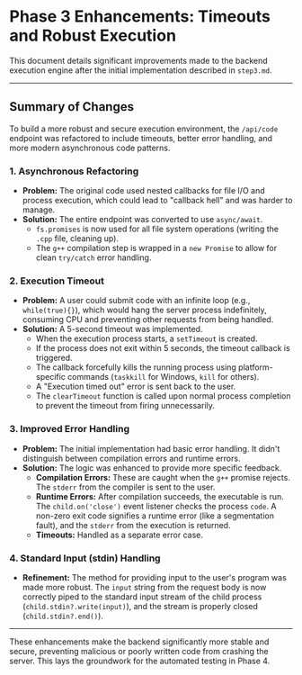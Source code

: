 # Phase 3 Enhancements: Timeouts and Robust Execution

This document details significant improvements made to the backend execution engine after the initial implementation described in `step3.md`.

---

## Summary of Changes

To build a more robust and secure execution environment, the `/api/code` endpoint was refactored to include timeouts, better error handling, and more modern asynchronous code patterns.

### 1. Asynchronous Refactoring

- **Problem:** The original code used nested callbacks for file I/O and process execution, which could lead to "callback hell" and was harder to manage.
- **Solution:** The entire endpoint was converted to use `async/await`.
  - `fs.promises` is now used for all file system operations (writing the `.cpp` file, cleaning up).
  - The `g++` compilation step is wrapped in a `new Promise` to allow for clean `try/catch` error handling.

### 2. Execution Timeout

- **Problem:** A user could submit code with an infinite loop (e.g., `while(true){}`), which would hang the server process indefinitely, consuming CPU and preventing other requests from being handled.
- **Solution:** A 5-second timeout was implemented.
  - When the execution process starts, a `setTimeout` is created.
  - If the process does not exit within 5 seconds, the timeout callback is triggered.
  - The callback forcefully kills the running process using platform-specific commands (`taskkill` for Windows, `kill` for others).
  - A "Execution timed out" error is sent back to the user.
  - The `clearTimeout` function is called upon normal process completion to prevent the timeout from firing unnecessarily.

### 3. Improved Error Handling

- **Problem:** The initial implementation had basic error handling. It didn't distinguish between compilation errors and runtime errors.
- **Solution:** The logic was enhanced to provide more specific feedback.
  - **Compilation Errors:** These are caught when the `g++` promise rejects. The `stderr` from the compiler is sent to the user.
  - **Runtime Errors:** After compilation succeeds, the executable is run. The `child.on('close')` event listener checks the process `code`. A non-zero exit code signifies a runtime error (like a segmentation fault), and the `stderr` from the execution is returned.
  - **Timeouts:** Handled as a separate error case.

### 4. Standard Input (stdin) Handling

- **Refinement:** The method for providing input to the user's program was made more robust. The `input` string from the request body is now correctly piped to the standard input stream of the child process (`child.stdin?.write(input)`), and the stream is properly closed (`child.stdin?.end()`).

---

These enhancements make the backend significantly more stable and secure, preventing malicious or poorly written code from crashing the server. This lays the groundwork for the automated testing in Phase 4.
